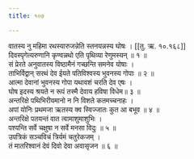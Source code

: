 ```yaml
---
title: १०७

---
```

वातस्य नु महिमा रथस्यारुजन्नेति स्तनयन्नस्य घोषः । [[तु. ऋ. १०.१६८]]  
दिवस्पृगेत्यरुणानि कृण्वन्नथो एति पृथिव्या रेणुमस्यन् ॥ १ ॥  
सं प्रेरते अनुवातस्य विष्ठामैनं गच्छन्ति समनेव योषाः ।  
ताभिर्विद्वान् सरथं देव ईयते पतिविश्वस्य भुवनस्य गोपाः ॥ २ ॥  
आत्मा देवानां भुवनस्य गोपा यथावशं चरति देव एषः ।  
घोष इदस्य श्रयते न रूपं तस्मै देवाय हविषा विधेम॥ ३ ॥  
अन्तरिक्षे पथिभिरीयमानो न नि विशते कतमच्चनाहः ।  
अपां योनिः प्रथमजा ऋतस्य क्व स्विज्जातः कुत आ बभूव ॥ ४ ॥  
अन्तरिक्षे पतयन्तं वात त्वामाशुमाशुभिः ।  
पश्यन्ति सर्वे चक्षुषा न सर्वे मनसा विदुः ॥ ५ ॥  
उपत्रिकं सञ्चविचं त्रिर्यमं चतुरेकजम् ।  
तं मातरिश्वानं देवं दिवो देवा अवासृजन ॥ ६ ॥  